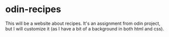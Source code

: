 # odin-recipes
This will be a website about recipes. It's an assignment from odin project, but
I will customize it (as I have a bit of a background in both html and css).